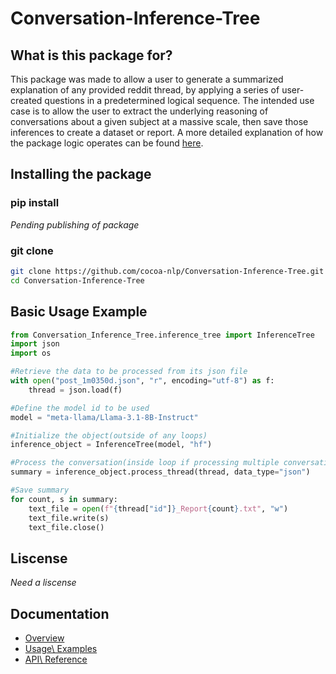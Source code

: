 # Conversation-Inference-Tree

## What is this package for?
This package was made to allow a user to generate a summarized explanation of any provided reddit thread, by applying a series of user-created questions in a predetermined logical sequence.  The intended use case is to allow the user to extract the underlying reasoning of conversations about a given subject at a massive scale, then save those inferences to create a dataset or report. A more detailed explanation of how the package logic operates can be found [here](docs/overview.md).

## Installing the package
### pip install
*Pending publishing of package*

### git clone
```bash
git clone https://github.com/cocoa-nlp/Conversation-Inference-Tree.git
cd Conversation-Inference-Tree
```
## Basic Usage Example
```python
from Conversation_Inference_Tree.inference_tree import InferenceTree
import json
import os

#Retrieve the data to be processed from its json file
with open("post_1m0350d.json", "r", encoding="utf-8") as f:
    thread = json.load(f)

#Define the model id to be used
model = "meta-llama/Llama-3.1-8B-Instruct"

#Initialize the object(outside of any loops)
inference_object = InferenceTree(model, "hf") 

#Process the conversation(inside loop if processing multiple conversations)
summary = inference_object.process_thread(thread, data_type="json")

#Save summary
for count, s in summary:
    text_file = open(f"{thread["id"]}_Report{count}.txt", "w")
    text_file.write(s)
    text_file.close()
```

## Liscense
*Need a liscense*

## Documentation
- [Overview](docs/overview.md)
- [Usage\ Examples](docs/usage.md)
- [API\ Reference](docs/api.md)